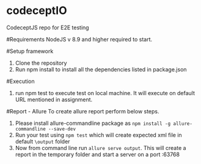 # codeceptIO
CodeceptJS repo for E2E testing 

#Requirements
NodeJS v 8.9 and higher required to start.

#Setup framework
1. Clone the repository 
2. Run npm install to install all the dependencies listed in package.json

#Execution 
1. run npm test to execute test on local machine. It will execute on default URL mentioned in assignment. 

#Report - Allure 
To create allure report perform below steps. 
1. Please install allure-commandline package as `npm install -g allure-commandline --save-dev`
2. Run your test using `npm test` which will create expected xml file in default `\output` folder
3. Now from command line run `allure serve output`. This will create a report in the temporary folder and start a server on a port :63768
